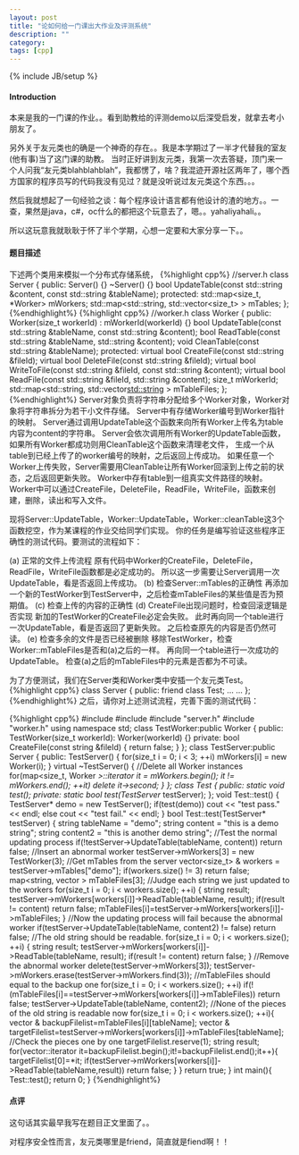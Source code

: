 ```yaml
---
layout: post
title: "论如何给一门课出大作业及评测系统"
description: ""
category: 
tags: [cpp]
---
```

{% include JB/setup %}

#### Introduction

本来是我的一门课的作业。。看到助教给的评测demo以后深受启发，就拿去考小朋友了。

另外关于友元类也的确是一个神奇的存在。。我是本学期过了一半才代替我的室友(他有事)当了这门课的助教。
当时正好讲到友元类，我第一次去答疑，顶门来一个人问我“友元类blahblahblah”，我都愣了，啥？我混迹开源社区两年了，哪个西方国家的程序员写的代码我没有见过？就是没听说过友元类这个东西。。。

然后我就想起了一句经验之谈：每个程序设计语言都有他设计的渣的地方。。一查，果然是java，c#，oc什么的都把这个玩意去了，嗯。。yahaliyahali。。

所以这玩意我就耿耿于怀了半个学期，心想一定要和大家分享一下。。

#### 题目描述

下述两个类用来模拟一个分布式存储系统，
{%highlight cpp%}
//server.h
class Server {
	public:
		Server() {}
		~Server() {}
		bool UpdateTable(const std::string &content, const std::string &tableName);
	protected:
		std::map<size_t, *Worker> mWorkers;
		std::map<std::string, std::vector<size_t> > mTables;
};
{%endhighlight%}
{%highlight cpp%}
//worker.h
class Worker {
	public:
		Worker(size_t workerId) : mWorkerId(workerId) {}
		bool UpdateTable(const std::string &tableName, const std::string &content);
		bool ReadTable(const std::string &tableName, std::string &content);
		void CleanTable(const std::string &tableName);
	protected:
		virtual bool CreateFile(const std::string &fileId);
		virtual bool DeleteFile(const std::string &fileId);
		virtual bool WriteToFile(const std::string &fileId, const std::string &content);
		virtual bool ReadFile(const std::string &fileId, std::string &content);
		size_t mWorkerId;
		std::map<std::string, std::vector<std::string> > mTableFiles;
};
{%endhighlight%}
Server对象负责将字符串分配给多个Worker对象，Worker对象将字符串拆分为若干小文件存储。
Server中有存储Worker编号到Worker指针的映射。
Server通过调用UpdateTable这个函数来向所有Worker上传名为table内容为content的字符串。
Server会依次调用所有Worker的UpdateTable函数，如果所有Worker都成功则用CleanTable这个函数来清理老文件，
生成一个从table到已经上传了的worker编号的映射，之后返回上传成功。
如果任意一个Worker上传失败，Server需要用CleanTable让所有Worker回滚到上传之前的状态，之后返回更新失败。
Worker中存有table到一组真实文件路径的映射。
Worker中可以通过CreateFile，DeleteFile，ReadFile，WriteFile，函数来创建，删除，读出和写入文件。

现将Server::UpdateTable，Worker::UpdateTable，Worker::cleanTable这3个函数挖空，作为某课程的作业交给同学们实现。
你的任务是编写验证这些程序正确性的测试代码。要测试的流程如下：

(a) 正常的文件上传流程
原有代码中Worker的CreateFile，DeleteFile，ReadFile，WriteFile函数都是必定成功的。
所以这一步需要让Server调用一次UpdateTable，看是否返回上传成功。
(b) 检查Server::mTables的正确性
再添加一个新的TestWorker到TestServer中，之后检查mTableFiles的某些值是否为预期值。
(c) 检查上传的内容的正确性
(d) CreateFile出现问题时，检查回滚逻辑是否实现
新加的TestWorker的CreateFile必定会失败。
此时再向同一个table进行一次UpdateTable，看是否返回了更新失败。
之后检查原先的内容是否仍然可读。
(e) 检查多余的文件是否已经被删除
移除TestWorker，检查Worker::mTableFiles是否和(a)之后的一样。
再向同一个table进行一次成功的UpdateTable。
检查(a)之后的mTableFiles中的元素是否都为不可读。

为了方便测试，我们在Server类和Worker类中安插一个友元类Test。
{%highlight cpp%}
class Server {
	public:
		friend class Test;
		...
	...
};
{%endhighlight%}
之后，请你对上述测试流程，完善下面的测试代码：

{%highlight cpp%}
#include <vector>
#include <iostream>
#include "server.h"
#include "worker.h"
using namespace std;
class TestWorker:public Worker {
	public:
		TestWorker(size_t workerId): Worker(workerId) {}
	private:
		bool CreateFile(const string &fileId) {
			return false;
		}
};
class TestServer:public Server {
	public:
		TestServer() {
			for(size_t i = 0; i < 3; ++i)
				mWorkers[i] = new Worker(i);
		}
		virtual ~TestServer() {
			//Delete all Worker instances
			for(map<size_t, Worker *>::iterator it = mWorkers.begin(); it != mWorkers.end(); ++it)
				delete it->second;
		}
};
class Test {
	public:
		static void test();
	private:
		static bool test(TestServer* testServer);
	};
void Test::test() {
	TestServer* demo = new TestServer();
	if(test(demo))
		cout << "test pass." << endl;
	else
		cout << "test fail." << endl;
}
bool Test::test(TestServer* testServer) {
	string tableName = "demo";
	string content = "this is a demo string";
	string content2 = "this is another demo string";
	//Test the normal updating process
	if(!testServer->UpdateTable(tableName, content))
		return false;
	//Insert an abnormal worker
	testServer->mWorkers[3] = new TestWorker(3);
	//Get mTables from the server
	vector<size_t> & workers = testServer->mTables["demo"];
	if(workers.size() != 3)
		return false;
	map<string, vector<string> > mTableFiles[3];
	//Judge each string we just updated to the workers
	for(size_t i = 0; i < workers.size(); ++i) {
		string result;
		testServer->mWorkers[workers[i]]->ReadTable(tableName, result);
		if(result != content)
			return false;
		mTableFiles[i]=testServer->mWorkers[workers[i]]->mTableFiles;
	}
	//Now the updating process will fail because the abnormal worker
	if(testServer->UpdateTable(tableName, content2) != false)
		return false;
	//The old string should be readable.
	for(size_t i = 0; i < workers.size(); ++i) {
		string result;
		testServer->mWorkers[workers[i]]->ReadTable(tableName, result);
		if(result != content)
			return false;
	}
	//Remove the abnormal worker
	delete(testServer->mWorkers[3]);
	testServer->mWorkers.erase(testServer->mWorkers.find(3));
	//mTableFiles should equal to the backup one
	for(size_t i = 0; i < workers.size(); ++i)
		if(!(mTableFiles[i]==testServer->mWorkers[workers[i]]->mTableFiles))
			return false;
	testServer->UpdateTable(tableName, content2);
	//None of the pieces of the old string is readable now
	for(size_t i = 0; i < workers.size(); ++i){
		vector<string> & backupFilelist=mTableFiles[i][tableName];
		vector<string> & targetFilelist=testServer->mWorkers[workers[i]]->mTableFiles[tableName];
		//Check the pieces one by one
		targetFilelist.reserve(1);
		string result;
		for(vector<string>::iterator it=backupFilelist.begin();it!=backupFilelist.end();it++){
			targetFilelist[0]=*it;
			if(testServer->mWorkers[workers[i]]->ReadTable(tableName,result))
				return false;
		}
	}
	return true;
}
int main(){
    Test::test();
    return 0;
}
{%endhighlight%}

#### 点评

这句话其实最早我写在题目正文里面了。。

对程序安全性而言，友元类哪里是friend，简直就是fiend啊！！

